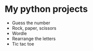 # My python projects

- Guess the number
- Rock, paper, scissors
- Wordle
- Rearrange the letters
- Tic tac toe
